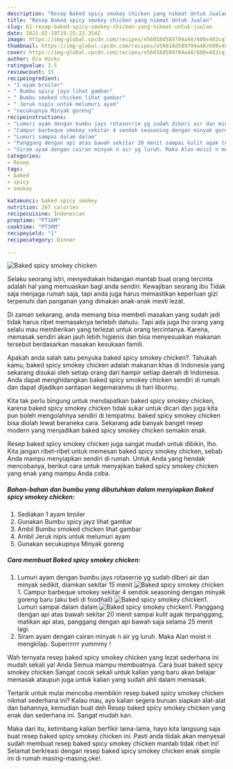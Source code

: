 ```yaml
---
description: "Resep Baked spicy smokey chicken yang nikmat Untuk Jualan"
title: "Resep Baked spicy smokey chicken yang nikmat Untuk Jualan"
slug: 61-resep-baked-spicy-smokey-chicken-yang-nikmat-untuk-jualan
date: 2021-02-19T19:25:23.354Z
image: https://img-global.cpcdn.com/recipes/e56018d589704a48/680x482cq70/baked-spicy-smokey-chicken-foto-resep-utama.jpg
thumbnail: https://img-global.cpcdn.com/recipes/e56018d589704a48/680x482cq70/baked-spicy-smokey-chicken-foto-resep-utama.jpg
cover: https://img-global.cpcdn.com/recipes/e56018d589704a48/680x482cq70/baked-spicy-smokey-chicken-foto-resep-utama.jpg
author: Ora Hicks
ratingvalue: 3.5
reviewcount: 15
recipeingredient:
- "1 ayam broiler"
- " Bumbu spicy jayz lihat gambar"
- " Bumbu smoked chicken lihat gambar"
- " Jeruk nipis untuk melumuri ayam"
- "secukupnya Minyak goreng"
recipeinstructions:
- "Lumuri ayam dengan bumbu jays rotaserrie yg sudah diberi air dan minyak sedikit, diamkan sekitar 15 menit"
- "Campur barbeque smokey sekitar 4 sendok seasoning dengan minyak goreng baru (aku beli di foodhall)"
- "Lumuri sampai dalam dalam"
- "Panggang dengan api atas bawah sekitar 20 menit sampai kulit agak terpanggang, matikan api atas, panggang dengan api bawah saja selama 25 menit lagi."
- "Siram ayam dengan cairan minyak n air yg luruh. Maka Alan moist n mengkilap. Superrrrrr yummmy !"
categories:
- Resep
tags:
- baked
- spicy
- smokey

katakunci: baked spicy smokey 
nutrition: 267 calories
recipecuisine: Indonesian
preptime: "PT16M"
cooktime: "PT30M"
recipeyield: "1"
recipecategory: Dinner

---
```



![Baked spicy smokey chicken](https://img-global.cpcdn.com/recipes/e56018d589704a48/680x482cq70/baked-spicy-smokey-chicken-foto-resep-utama.jpg)

Selaku seorang istri, menyediakan hidangan mantab buat orang tercinta adalah hal yang memuaskan bagi anda sendiri. Kewajiban seorang ibu Tidak saja menjaga rumah saja, tapi anda juga harus memastikan keperluan gizi terpenuhi dan panganan yang dimakan anak-anak mesti lezat.

Di zaman  sekarang, anda memang bisa membeli masakan yang sudah jadi tidak harus ribet memasaknya terlebih dahulu. Tapi ada juga lho orang yang selalu mau memberikan yang terlezat untuk orang tercintanya. Karena, memasak sendiri akan jauh lebih higienis dan bisa menyesuaikan makanan tersebut berdasarkan masakan kesukaan famili. 



Apakah anda salah satu penyuka baked spicy smokey chicken?. Tahukah kamu, baked spicy smokey chicken adalah makanan khas di Indonesia yang sekarang disukai oleh setiap orang dari hampir setiap daerah di Indonesia. Anda dapat menghidangkan baked spicy smokey chicken sendiri di rumah dan dapat dijadikan santapan kegemaranmu di hari liburmu.

Kita tak perlu bingung untuk mendapatkan baked spicy smokey chicken, karena baked spicy smokey chicken tidak sukar untuk dicari dan juga kita pun boleh mengolahnya sendiri di tempatmu. baked spicy smokey chicken bisa diolah lewat beraneka cara. Sekarang ada banyak banget resep modern yang menjadikan baked spicy smokey chicken semakin enak.

Resep baked spicy smokey chicken juga sangat mudah untuk dibikin, lho. Kita jangan ribet-ribet untuk memesan baked spicy smokey chicken, sebab Anda mampu menyiapkan sendiri di rumah. Untuk Anda yang hendak mencobanya, berikut cara untuk menyajikan baked spicy smokey chicken yang enak yang mampu Anda coba.

<!--inarticleads1-->

##### Bahan-bahan dan bumbu yang dibutuhkan dalam menyiapkan Baked spicy smokey chicken:

1. Sediakan 1 ayam broiler
1. Gunakan  Bumbu spicy jayz lihat gambar
1. Ambil  Bumbu smoked chicken lihat gambar
1. Ambil  Jeruk nipis untuk melumuri ayam
1. Gunakan secukupnya Minyak goreng




<!--inarticleads2-->

##### Cara membuat Baked spicy smokey chicken:

1. Lumuri ayam dengan bumbu jays rotaserrie yg sudah diberi air dan minyak sedikit, diamkan sekitar 15 menit
<img src="https://img-global.cpcdn.com/steps/e536c1082a9b6b26/160x128cq70/baked-spicy-smokey-chicken-langkah-memasak-1-foto.jpg" alt="Baked spicy smokey chicken">1. Campur barbeque smokey sekitar 4 sendok seasoning dengan minyak goreng baru (aku beli di foodhall)
<img src="https://img-global.cpcdn.com/steps/ff959936ddc94679/160x128cq70/baked-spicy-smokey-chicken-langkah-memasak-2-foto.jpg" alt="Baked spicy smokey chicken">1. Lumuri sampai dalam dalam
<img src="https://img-global.cpcdn.com/steps/5ddadfdc3984d9fc/160x128cq70/baked-spicy-smokey-chicken-langkah-memasak-3-foto.jpg" alt="Baked spicy smokey chicken">1. Panggang dengan api atas bawah sekitar 20 menit sampai kulit agak terpanggang, matikan api atas, panggang dengan api bawah saja selama 25 menit lagi.
1. Siram ayam dengan cairan minyak n air yg luruh. Maka Alan moist n mengkilap. Superrrrrr yummmy !




Wah ternyata resep baked spicy smokey chicken yang lezat sederhana ini mudah sekali ya! Anda Semua mampu membuatnya. Cara buat baked spicy smokey chicken Sangat cocok sekali untuk kalian yang baru akan belajar memasak ataupun juga untuk kalian yang sudah ahli dalam memasak.

Tertarik untuk mulai mencoba membikin resep baked spicy smokey chicken nikmat sederhana ini? Kalau mau, ayo kalian segera buruan siapkan alat-alat dan bahannya, kemudian buat deh Resep baked spicy smokey chicken yang enak dan sederhana ini. Sangat mudah kan. 

Maka dari itu, ketimbang kalian berfikir lama-lama, hayo kita langsung saja buat resep baked spicy smokey chicken ini. Pasti anda tiidak akan menyesal sudah membuat resep baked spicy smokey chicken mantab tidak ribet ini! Selamat berkreasi dengan resep baked spicy smokey chicken enak simple ini di rumah masing-masing,oke!.

